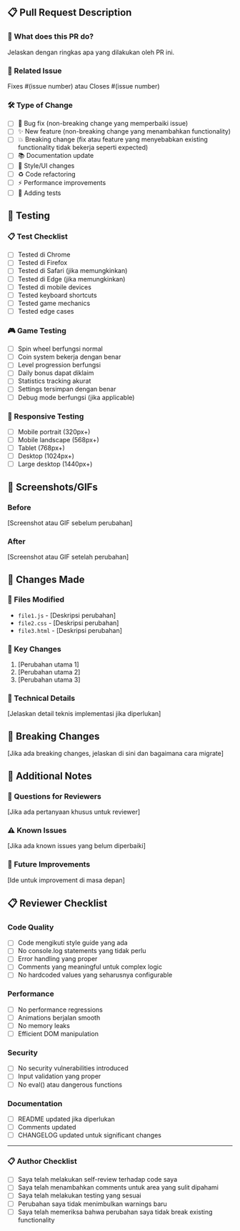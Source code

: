 ## 📋 Pull Request Description

### 🎯 What does this PR do?
Jelaskan dengan ringkas apa yang dilakukan oleh PR ini.

### 🔗 Related Issue
Fixes #(issue number) atau Closes #(issue number)

### 🛠️ Type of Change
- [ ] 🐛 Bug fix (non-breaking change yang memperbaiki issue)
- [ ] ✨ New feature (non-breaking change yang menambahkan functionality)
- [ ] 💥 Breaking change (fix atau feature yang menyebabkan existing functionality tidak bekerja seperti expected)
- [ ] 📚 Documentation update
- [ ] 🎨 Style/UI changes
- [ ] ♻️ Code refactoring
- [ ] ⚡ Performance improvements
- [ ] 🧪 Adding tests

## 🧪 Testing

### 📋 Test Checklist
- [ ] Tested di Chrome
- [ ] Tested di Firefox
- [ ] Tested di Safari (jika memungkinkan)
- [ ] Tested di Edge (jika memungkinkan)
- [ ] Tested di mobile devices
- [ ] Tested keyboard shortcuts
- [ ] Tested game mechanics
- [ ] Tested edge cases

### 🎮 Game Testing
- [ ] Spin wheel berfungsi normal
- [ ] Coin system bekerja dengan benar
- [ ] Level progression berfungsi
- [ ] Daily bonus dapat diklaim
- [ ] Statistics tracking akurat
- [ ] Settings tersimpan dengan benar
- [ ] Debug mode berfungsi (jika applicable)

### 📱 Responsive Testing
- [ ] Mobile portrait (320px+)
- [ ] Mobile landscape (568px+)
- [ ] Tablet (768px+)
- [ ] Desktop (1024px+)
- [ ] Large desktop (1440px+)

## 📸 Screenshots/GIFs

### Before
[Screenshot atau GIF sebelum perubahan]

### After
[Screenshot atau GIF setelah perubahan]

## 🔄 Changes Made

### 📁 Files Modified
- `file1.js` - [Deskripsi perubahan]
- `file2.css` - [Deskripsi perubahan]
- `file3.html` - [Deskripsi perubahan]

### 🎯 Key Changes
1. [Perubahan utama 1]
2. [Perubahan utama 2]
3. [Perubahan utama 3]

### 🔧 Technical Details
[Jelaskan detail teknis implementasi jika diperlukan]

## 🚨 Breaking Changes
[Jika ada breaking changes, jelaskan di sini dan bagaimana cara migrate]

## 📝 Additional Notes

### 🤔 Questions for Reviewers
[Jika ada pertanyaan khusus untuk reviewer]

### ⚠️ Known Issues
[Jika ada known issues yang belum diperbaiki]

### 🔮 Future Improvements
[Ide untuk improvement di masa depan]

## 📋 Reviewer Checklist

### Code Quality
- [ ] Code mengikuti style guide yang ada
- [ ] No console.log statements yang tidak perlu
- [ ] Error handling yang proper
- [ ] Comments yang meaningful untuk complex logic
- [ ] No hardcoded values yang seharusnya configurable

### Performance
- [ ] No performance regressions
- [ ] Animations berjalan smooth
- [ ] No memory leaks
- [ ] Efficient DOM manipulation

### Security
- [ ] No security vulnerabilities introduced
- [ ] Input validation yang proper
- [ ] No eval() atau dangerous functions

### Documentation
- [ ] README updated jika diperlukan
- [ ] Comments updated
- [ ] CHANGELOG updated untuk significant changes

---

### 📋 Author Checklist
- [ ] Saya telah melakukan self-review terhadap code saya
- [ ] Saya telah menambahkan comments untuk area yang sulit dipahami
- [ ] Saya telah melakukan testing yang sesuai
- [ ] Perubahan saya tidak menimbulkan warnings baru
- [ ] Saya telah memeriksa bahwa perubahan saya tidak break existing functionality 